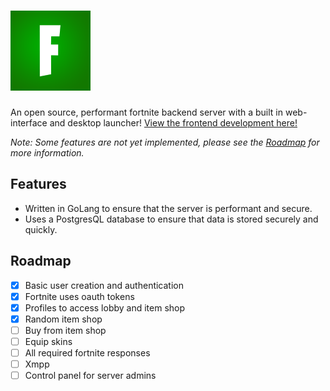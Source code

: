 # ![Zombie Server](./public/icon.png)

An open source, performant fortnite backend server with a built in web-interface and desktop launcher! [View the frontend development here!](https://github.com/zombman/server/tree/frontend)

_Note: Some features are not yet implemented, please see the [Roadmap](#roadmap) for more information._

## Features

- Written in GoLang to ensure that the server is performant and secure.
- Uses a PostgresQL database to ensure that data is stored securely and quickly.

## Roadmap

- [x] Basic user creation and authentication
- [x] Fortnite uses oauth tokens
- [x] Profiles to access lobby and item shop
- [x] Random item shop
- [ ] Buy from item shop
- [ ] Equip skins
- [ ] All required fortnite responses
- [ ] Xmpp
- [ ] Control panel for server admins

